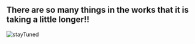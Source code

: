 ## There are so many things in the works that it is taking a little longer!!

![stayTuned](https://user-images.githubusercontent.com/26219039/163973518-2a50ed11-c575-453c-b987-542659c96aef.jpeg)
